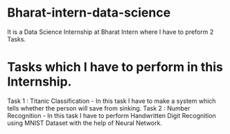 # Bharat-intern-data-science
It is a Data Science Internship at Bharat Intern where I have to preform 2 Tasks.
# Tasks which I have to perform in this Internship.
Task 1 : Titanic Classification - In this task I have to make a system which tells whether the person will save from sinking.
Task 2 : Number Recognition - In this task I have to perform Handwritten Digit Recognition using MNIST Dataset with the help of Neural Network.
